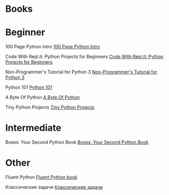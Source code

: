 # Books

# Beginner 

100 Page Python Intro [100 Page Python Intro](https://learnbyexample.github.io/100_page_python_intro/)

Code With Repl.it: Python Projects for Beginners [Code With Repl.it: Python Projects for Beginners](https://www.codewithreplit.com/)

Non-Programmer's Tutorial for Python 3 [Non-Programmer's Tutorial for Python 3](https://en.wikibooks.org/wiki/Non-Programmer%27s_Tutorial_for_Python_3)

Python 101 [Python 101](https://python101.pythonlibrary.org/)

A Byte Of Python [A Byte Of Python](https://python.swaroopch.com/)

Tiny Python Projects [Tiny Python Projects](https://github.com/kyclark/tiny_python_projects)

# Intermediate

Boxes: Your Second Python Book [Boxes: Your Second Python Book](http://ralsina.gitlab.io/boxes-book/)


# Other

Fluent Python [Fluent Python book](https://github.com/gerasimovtltsu/python_materials/blob/main/books/Fluent%20Python.pdf)

Классические задачи [Классические задачи](https://github.com/gerasimovtltsu/python_materials/blob/main/books/%D0%9A%D0%BB%D0%B0%D1%81%D1%81%D0%B8%D1%87%D0%B5%D1%81%D0%BA%D0%B8%D0%B5_%D0%B7%D0%B0%D0%B4%D0%B0%D1%87%D0%B8_Python.pdf)





